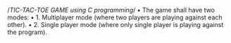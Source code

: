 /*TIC-TAC-TOE GAME using  C programming*/
 •	The game shall have two modes:
•	1. Multiplayer mode (where two players are playing against each other).
•	2. Single player mode (where only single player is playing against the program).
